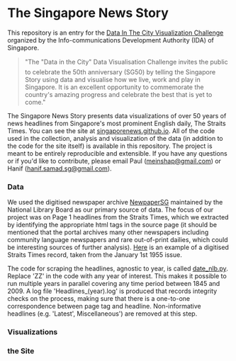 The Singapore News Story 
=======================

This repository is an entry for the [Data In The City Visualization Challenge](https://ideas.ecitizen.gov.sg/a/pages/visualisationchallenge-home) organized by the Info-communications Development Authority (IDA) of Singapore.

> "The "Data in the City" Data Visualisation Challenge invites the public to celebrate the 50th anniversary (SG50) 
by telling the Singapore Story using data and visualise how we live, work and play in Singapore. It is an excellent opportunity to commemorate the country's amazing progress and celebrate the best that is yet to come."

The Singapore News Story presents data visualizations of over 50 years of news headlines from Singapore's most prominent English daily, The Straits Times. You can see the site at [singaporenews.github.io](singaporenews.github.io). All of the code used in the collection, analysis and visualization of the data (in addition to the code for the site itself) is available in this repository. The project is meant to be entirely reproducible and extensible. If you have any questions or if you'd like to contribute, please email Paul (meinshap@gmail.com) or Hanif (hanif.samad.sg@gmail.com). 

### Data
We used the digitised newspaper archive [NewpaperSG](http://eresources.nlb.gov.sg/newspapers/) maintained by the National Library Board as our primary source of data. The focus of our project was on Page 1 headlines from the Straits Times, which we extracted by identifying the appropriate html tags in the source page (it should be mentioned that the portal archives many other newspapers including community language newspapers and rare out-of-print dailies, which could be interesting sources of further analysis). [Here](http://eresources.nlb.gov.sg/newspapers/Digitised/Issue/straitstimes19550101-1.aspx) is an example of a digitised Straits Times record, taken from the January 1st 1955 issue. 

The code for scraping the headlines, agnostic to year, is called [date_nlb.py](https://github.com/SingaporeNews/singaporenews.github.io/blob/master/data/date_nlb.py). Replace 'ZZ' in the code with any year of interest. This makes it possible to run multiple years in parallel covering any time period between 1845 and 2009. A log file 'Headlines_(year).log' is produced that records integrity checks on the process, making sure that there is a one-to-one correspondence between page tag and headline.
Non-informative headlines (e.g. 'Latest', Miscellaneous') are removed at this step.

### Visualizations

### the Site

